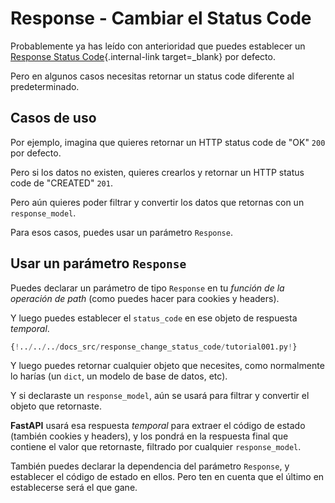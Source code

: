 # Response - Cambiar el Status Code

Probablemente ya has leído con anterioridad que puedes establecer un [Response Status Code](../tutorial/response-status-code.md){.internal-link target=_blank} por defecto.

Pero en algunos casos necesitas retornar un status code diferente al predeterminado.

## Casos de uso

Por ejemplo, imagina que quieres retornar un HTTP status code de "OK" `200` por defecto.

Pero si los datos no existen, quieres crearlos y retornar un HTTP status code de "CREATED" `201`.

Pero aún quieres poder filtrar y convertir los datos que retornas con un `response_model`.

Para esos casos, puedes usar un parámetro `Response`.

## Usar un parámetro `Response`

Puedes declarar un parámetro de tipo `Response` en tu *función de la operación de path* (como puedes hacer para cookies y headers).

Y luego puedes establecer el `status_code` en ese objeto de respuesta *temporal*.

```Python hl_lines="1  9  12"
{!../../../docs_src/response_change_status_code/tutorial001.py!}
```

Y luego puedes retornar cualquier objeto que necesites, como normalmente lo harías (un `dict`, un modelo de base de datos, etc).

Y si declaraste un `response_model`, aún se usará para filtrar y convertir el objeto que retornaste.    

**FastAPI** usará esa respuesta *temporal* para extraer el código de estado (también cookies y headers), y los pondrá en la respuesta final que contiene el valor que retornaste, filtrado por cualquier `response_model`.

También puedes declarar la dependencia del parámetro `Response`, y establecer el código de estado en ellos. Pero ten en cuenta que el último en establecerse será el que gane.